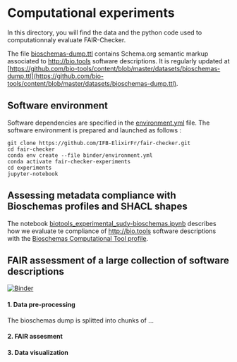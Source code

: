 # Computational experiments 
In this directory, you will find the data and the python code used to computationnaly evaluate FAIR-Checker. 

The file [bioschemas-dump.ttl](bioschemas-dump.ttl) contains Schema.org semantic markup associated to http://bio.tools software descriptions. It is regularly updated at [https://github.com/bio-tools/content/blob/master/datasets/bioschemas-dump.ttl](https://github.com/bio-tools/content/blob/master/datasets/bioschemas-dump.ttl). 

## Software environment
Software dependencies are specified in the [environment.yml](../binder/environment.yml) file. 
The software environment is prepared and launched as follows :
```
git clone https://github.com/IFB-ElixirFr/fair-checker.git
cd fair-checker
conda env create --file binder/environment.yml
conda activate fair-checker-experiments
cd experiments
jupyter-notebook
```

## Assessing metadata compliance with Bioschemas profiles and SHACL shapes 
The notebook [biotools_experimental_sudy-bioschemas.ipynb](https://github.com/IFB-ElixirFr/FAIR-checker/blob/master/experiments/biotools_experimental_sudy-bioschemas.ipynb) describes how we evaluate te compliance of http://bio.tools software descriptions with the [Bioschemas Computational Tool profile](https://bioschemas.org/profiles/ComputationalTool/1.0-RELEASE). 


## FAIR assessment of a large collection of software descriptions   
[![Binder](https://mybinder.org/badge_logo.svg)](https://mybinder.org/v2/gh/IFB-ElixirFr/fair-checker/HEAD?labpath=experiments) 
#### 1. Data pre-processing 
The bioschemas dump is splitted into chunks of ... 
#### 2. FAIR assesment 
#### 3. Data visualization 
